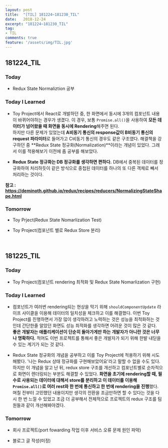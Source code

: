 ```yaml
---
layout: post
title:  "[TIL] 181224~181230_TIL"
date:   2018-12-24
excerpt: "181224~181230_TIL"
tag:
- TIL
comments: true
feature: '/assets/img/TIL.jpg'
---
```


## 181224_TIL

### Today 

- Redux State Normaliztion 공부

### Today I Learned

- Toy Project에서 React로 개발하던 중, 한 화면에서 동시에 3개의 컴포넌트 내용이 바뀌어야하는 경우가 생겼다. 이 경우, 보통 `Promise.all()`을 사용하여 **모든 데이터가 넘어왔을 때 화면을 동시에 Rendering**해주면 된다. <br/>하지만 다른 문제가 있었는데 **A비동기 통신의 response값이 B비동기 통신의 request 파라미터**로 들어가고 C비동기 통신의 경우도 같은 구조였다. 해결책을 강구하던 중 **Redux State 정규화(Normalization)**이라는 개념이 있었다. 그래서 이를 적용해보기 이전에 좀 공부를 해보았다.

- **Redux State 정규화는 DB 정규화를 생각하면 편하다.** DB에서 중복된 데이터를 정규화하여 처리하듯이 같은 방식으로 중첩된 데이터를 하나의 또 다른 객체로 빼서 처리하는 것이다.

**참고 : https://deminoth.github.io/redux/recipes/reducers/NormalizingStateShape.html**

### Tomorrow

- Toy Prject(Redux State Nomarlization Test)

- Toy Project(컴포넌트 별로 Redux Store 분리)

<br/>

## 181225_TIL

### Today 

- Toy Project(컴포넌트 rendering 최적화 및 Redux State Nomarlization 구현)

### Today I Learned

- 컴포넌트가 여러번 rendering되는 현상을 막기 위해 `shouldComponentUpdate` 라이프 사이클을 이용해 데이터의 일치성을 체크하고 이를 해결했다. 이번 Toy Project를 진행하면서 가장 많이 생각하려고 노력하는 것은 성능을 최적화하는 것인데 간단한줄 알았던 화면도 성능 최적화를 생각하면 어려운 것이 많은 것 같다. <br/>**좋은 개발자는 애플리케이션이 단순히 돌아가게만 하는 개발자가 아니란 것은 너무나 명확하다.** 적어도 이번 프로젝트를 통해서 좋은 개발자가 되기 위해 한발 내딛을 수 있는 계기가 되는 것 같다.

- Redux State 정규화의 개념을 공부하고 이를 Toy Project에 적용하기 위해 시도해봤다. '나는 Redux 상태 정규화를 구현해보았어요'라고 말할 수 없을 수도 있다. <br/> 하지만 이 개념을 알고 난 뒤, redux store 구조를 개선하고 컴포넌트별로 순차적으로 화면이 렌더링되는 부분도 해결할 수 있었다. **화면을 초기에 rendering할 때, 필수로 사용되는 데이터에 대해서 store를 분리하고 이 데이터를 이용해 `Promise.all()`로 여러 rest와 한 번에 통신하고 한 번에 rendering을 진행**했다.<br/> 며칠 전부터 고민했던 내용이지만 생각의 전환을 조금만하면 할 수 있다는 것을 다시 한 번 느낄 수 있었고 조금 더 공부해서 전체적으로 프로젝트의 redux 구조를 팀원들과 같이 개선해봐야겠다.

### Tomorrow

- 회사 프로젝트(port fowarding 작업 이후 서비스 오류 문제 원인 파악)

- 블로그 글 작성(미정)

<br/>

